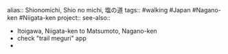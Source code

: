 alias:: Shionomichi, Shio no michi, 塩の道
tags:: #walking #Japan #Nagano-ken #Niigata-ken 
project:: 
see-also::

- Itoigawa, Niigata-ken to Matsumoto, Nagano-ken
- check "trail meguri" app
-